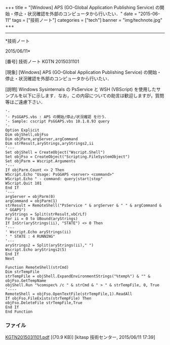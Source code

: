 ﻿+++
title = "[Windows] APS (GO-Global Application Publishing Service) の開始・停止・状況確認を外部のコンピュータから行いたい．"
date = "2015-06-11"
tags = ["技術ノート"]
categories = ["tech"]
banner = "img/technote.jpg"
+++

-----------------------------------------------------------------------------------------------------------------------------

*技術ノート

2015/06/11*


[番号]
技術ノート KGTN 2015031101

[現象]
[Windows] APS (GO-Global Application Publishing Service)
の開始・停止・状況確認を外部のコンピュータから行いたい．

[説明]
Windows Sysinternals の PsService と WSH (VBScript)
を使用したサンプルを以下に示します．なお，この内容についての助言は歓迎しますが，質問等はご遠慮下さい．

    '-
    '- PsGGAPS.vbs : APS の開始/停止/状況確認 を行う．
    '- Sample: cscript PsGGAPS.vbs 10.1.8.93 query
    '-
    Option Explicit
    Dim objShell,objFso
    Dim objParm,argServer,argCommand
    Dim strResult,aryStrings,aryStrings2,ii
    '---
    Set objShell = CreateObject("Wscript.Shell")
    Set objFso = CreateObject("Scripting.FileSystemObject")
    Set objParm = Wscript.Arguments
    '---
    If objParm.Count <> 2 Then
    WScript.Echo "Usage: PsGGAPS <server> <command>" 
    WScript.Echo " - command: query|start|stop" 
    WScript.Quit 101
    End If
    '---
    argServer = objParm(0)
    argCommand = objParm(1)
    strResult = RemoteShell("PsService " & argServer & " " & argCommand & " GGAPS")
    aryStrings = Split(strResult,vbCrLf)
    For ii = 0 to UBound(aryStrings)
    If InStr(aryStrings(ii), "STATE") <> 0 Then
    '---
    ' Wscript.Echo aryStrings(ii)
    ' " STATE : 4 RUNNING" 
    '---
    aryStrings2 = Split(aryStrings(ii)," ")
    Wscript.Echo aryStrings2(5)
    End If
    Next

    Function RemoteShell(strCmd)
    Dim strTempFile
    strTempFile = objShell.ExpandEnvironmentStrings("%temp%") & "" & objFso.GetTempName
    objShell.Run "%comspec% /c " & strCmd & " > " & strTempFile, 0, True
    '----
    RemoteShell = objFso.OpenTextFile(strTempFile,1).ReadAll
    If objFso.FileExists(strTempFile) Then
    objFso.DeleteFile strTempFile,True
    End If
    End Function


### ファイル

 
 


[KGTN2015031101.pdf](http://techreport.kitasp.net/attachments/download/1876/KGTN2015031101.pdf)
 [(70.9 KB)] [kitasp 技術センター, 2015/06/11
17:39]


 


 

